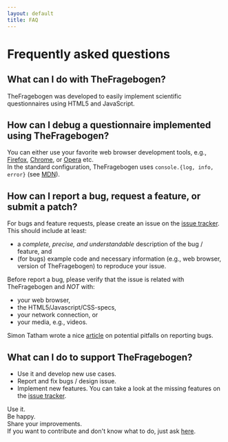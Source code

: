 ```yaml
---
layout: default
title: FAQ
---
```


Frequently asked questions
===

What can I do with TheFragebogen?
---

TheFragebogen was developed to easily implement scientific questionnaires using HTML5 and JavaScript.

How can I debug a questionnaire implemented using TheFragebogen?
---

You can either use your favorite web browser development tools, e.g., [Firefox](https://developer.mozilla.org/en-US/docs/Tools), [Chrome](https://developer.chrome.com/devtools), or [Opera](http://www.opera.com/dragonfly/) etc.  
In the standard configuration, TheFragebogen uses  `console.{log, info, error}` (see [MDN](https://developer.mozilla.org/de/docs/Web/API/Console/log)).

How can I report a bug, request a feature, or submit a patch?
---

For bugs and feature requests, please create an issue on the [issue tracker](https://github.com/TheFragebogen/thefragebogen/).  
This should include at least:

* a _complete, precise, and understandable_ description of the bug / feature, and
* (for bugs) example code and necessary information (e.g., web browser, version of TheFragebogen) to reproduce your issue.

Before report a bug, please verify that the issue is related with TheFragebogen and _NOT_ with:

* your web browser,
* the HTML5/Javascript/CSS-specs,
* your network connection, or
* your media, e.g., videos.

Simon Tatham wrote a nice [article](http://www.chiark.greenend.org.uk/~sgtatham/bugs.html) on potential pitfalls on reporting bugs.

What can I do to support TheFragebogen?
---

* Use it and develop new use cases.
* Report and fix bugs / design issue.
* Implement new features. You can take a look at the missing features on the [issue tracker](https://github.com/TheFragebogen/TheFragebogen/issues).

Use it.  
Be happy.  
Share your improvements.  
If you want to contribute and don't know what to do, just ask [here](https://github.com/TheFragebogen/TheFragebogen/issues).
